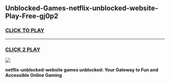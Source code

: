 
## Unblocked-Games-netflix-unblocked-website-Play-Free-gj0p2
<h3>
<a href="https://premium76.site?title=netflix-unblocked-website&ref=18A1">CLICK TO PLAY</a></h3>
<hr>

<h3>
<a href="https://premium76.site?title=netflix-unblocked-website&ref=18A1">CLICK 2 PLAY</a>
  
</h3>

<a href="https://premium76.site?title=netflix-unblocked-website&ref=18A1"><img src="https://clearcache.store/games.png"></a>


**netflix-unblocked-website games unblocked: Your Gateway to Fun and Accessible Online Gaming**
